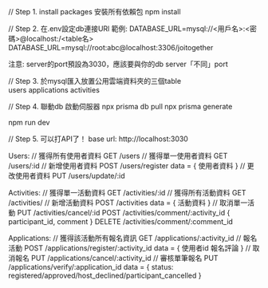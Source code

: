 // Step 1. install packages 安裝所有依賴包
npm install

// Step 2. 在.env設定db連接URl
範例:
DATABASE_URL=mysql://<用戶名>:<密碼>@localhost:<port>/<table名>
DATABASE_URL=mysql://root:abc@localhost:3306/joitogether

注意:
server的port預設為3030，應該要與你的db server「不同」port

// Step 3. 於mysql匯入放置公用雲端資料夾的三個table  
users
applications
activities

// Step 4. 聯動db 啟動伺服器 
npx prisma db pull
npx prisma generate

npm run dev

// Step 5. 可以打API了！
base url: http://localhost:3030  






Users:
// 獲得所有使用者資料
GET /users
// 獲得單一使用者資料
GET  /users/:id
// 新增使用者資料
POST /users/register
data = {
  使用者資料
}
// 更改使用者資料
PUT /users/update/:id


Activities:
// 獲得單一活動資料
GET /activities/:id
// 獲得所有活動資料
GET /activities/
// 新增活動資料
POST /activities
data = {
  活動資料
}
// 取消單一活動
PUT /activities/cancel/:id
POST /activities/comment/:activity_id
{ participant_id, comment }
DELETE /activities/comment/:comment_id

Applications:
// 獲得該活動所有報名資訊
GET /applications/:activity_id
// 報名活動
POST /applications/register/:activity_id
data = {
  使用者id
  報名評論
}
// 取消報名
PUT /applications/cancel/:activity_id
// 審核單筆報名
PUT /applications/verify/:application_id
data = {
  status: registered/approved/host_declined/participant_cancelled
}

